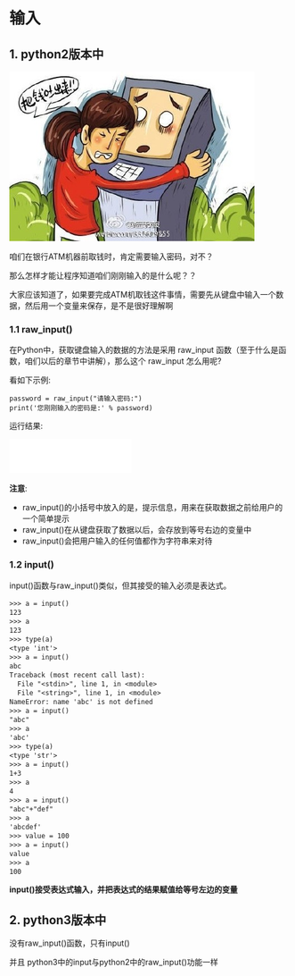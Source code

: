 # 输入

## 1. python2版本中

![img](../Images/01-第1天-8.jpg)

咱们在银行ATM机器前取钱时，肯定需要输入密码，对不？

那么怎样才能让程序知道咱们刚刚输入的是什么呢？？

大家应该知道了，如果要完成ATM机取钱这件事情，需要先从键盘中输入一个数据，然后用一个变量来保存，是不是很好理解啊

### 1.1 raw_input()

在Python中，获取键盘输入的数据的方法是采用 raw_input 函数（至于什么是函数，咱们以后的章节中讲解），那么这个 raw_input 怎么用呢?

看如下示例:

```
password = raw_input("请输入密码:")
print('您刚刚输入的密码是:' % password)
```

运行结果:

![img](../Images/01-第1天-9.gif)

**注意**:

- raw_input()的小括号中放入的是，提示信息，用来在获取数据之前给用户的一个简单提示
- raw_input()在从键盘获取了数据以后，会存放到等号右边的变量中
- raw_input()会把用户输入的任何值都作为字符串来对待

### 1.2 input()

input()函数与raw_input()类似，但其接受的输入必须是表达式。

```
>>> a = input() 
123
>>> a
123
>>> type(a)
<type 'int'>
>>> a = input()
abc
Traceback (most recent call last):
  File "<stdin>", line 1, in <module>
  File "<string>", line 1, in <module>
NameError: name 'abc' is not defined
>>> a = input()
"abc"
>>> a
'abc'
>>> type(a)
<type 'str'>
>>> a = input()
1+3
>>> a
4
>>> a = input()
"abc"+"def"
>>> a
'abcdef'
>>> value = 100
>>> a = input()
value
>>> a
100
```

**input()接受表达式输入，并把表达式的结果赋值给等号左边的变量**

## 2. python3版本中

没有raw_input()函数，只有input()

并且 python3中的input与python2中的raw_input()功能一样